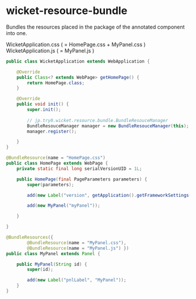 # wicket-resource-bundle

Bundles the resources placed in the package of the annotated component into one.  

WicketApplication.css ( = HomePage.css + MyPanel.css )  
WicketApplication.js ( = MyPanel.js )  


```java
public class WicketApplication extends WebApplication {

	@Override
	public Class<? extends WebPage> getHomePage() {
		return HomePage.class;
	}

	@Override
	public void init() {
		super.init();
    
		// jp.try0.wicket.resource.bundle.BundleResouceManager
		BundleResouceManager manager = new BundleResouceManager(this);
		manager.register();

	}
}

```

```java
@BundleResource(name = "HomePage.css")
public class HomePage extends WebPage {
	private static final long serialVersionUID = 1L;

	public HomePage(final PageParameters parameters) {
		super(parameters);

		add(new Label("version", getApplication().getFrameworkSettings().getVersion()));

		add(new MyPanel("myPanel"));

	}

}
```

```java
@BundleResources({
		@BundleResource(name = "MyPanel.css"),
		@BundleResource(name = "MyPanel.js") })
public class MyPanel extends Panel {

	public MyPanel(String id) {
		super(id);

		add(new Label("pnlLabel", "MyPanel"));
	}
}
```

